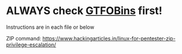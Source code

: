 # ALWAYS check [GTFOBins](https://gtfobins.github.io/) first!


Instructions are in each file or below

ZIP command: https://www.hackingarticles.in/linux-for-pentester-zip-privilege-escalation/
